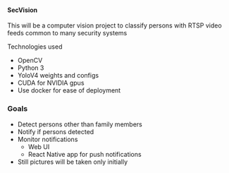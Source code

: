 #### SecVision

This will be a computer vision project to classify persons with RTSP video feeds common to many security systems

Technologies used
 - OpenCV
 - Python 3
 - YoloV4 weights and configs
 - CUDA for NVIDIA gpus
 - Use docker for ease of deployment

### Goals

 - Detect persons other than family members
 - Notify if persons detected
 - Monitor notifications
   - Web UI
   - React Native app for push notifications
 - Still pictures will be taken only initially
